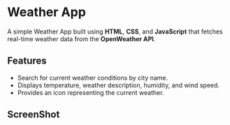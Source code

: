 
# Weather App

A simple Weather App built using **HTML**, **CSS**, and **JavaScript** that fetches real-time weather data from the **OpenWeather API**.

## Features

- Search for current weather conditions by city name.
- Displays temperature, weather description, humidity, and wind speed.
- Provides an icon representing the current weather.

## ScreenShot
